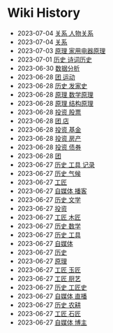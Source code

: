 # Wiki History

- 2023-07-04        [关系 人物关系](/0036_关系_人物关系)
- 2023-07-04        [关系](/0035_关系)
- 2023-07-03        [原理 家用电器原理](/0034_原理_家用电器原理)
- 2023-07-01        [历史 诗词历史](/0033_历史_诗词历史)
- 2023-06-30        [数据分析](/0032_数据分析)
- 2023-06-28        [团 运动](/0030_团_运动)
- 2023-06-28        [历史 发家史](/0031_历史_发家史)
- 2023-06-28        [原理 数学原理](/0025_原理_数学原理)
- 2023-06-28        [原理 结构原理](/0024_原理_结构原理)
- 2023-06-28        [投资 股票](/0026_投资_股票)
- 2023-06-28        [团 店](/0022_团_店)
- 2023-06-28        [投资 基金](/0028_投资_基金)
- 2023-06-28        [投资 房产](/0027_投资_房产)
- 2023-06-28        [投资 债券](/0029_投资_债券)
- 2023-06-28        [团](/0023_团)
- 2023-06-27        [历史 工具 记录](/0005_历史_工具_记录)
- 2023-06-27        [历史 气候](/0006_历史_气候)
- 2023-06-27        [工匠](/0015_工匠)
- 2023-06-27        [自媒体 播客](/0014_自媒体_播客)
- 2023-06-27        [历史 文学](/0008_历史_文学)
- 2023-06-27        [投资](/0010_投资)
- 2023-06-27        [工匠 木匠](/0017_工匠_木匠)
- 2023-06-27        [历史 数学](/0020_历史_数学)
- 2023-06-27        [历史 工具](/0004_历史_工具)
- 2023-06-27        [自媒体](/0011_自媒体)
- 2023-06-27        [历史](/0003_历史)
- 2023-06-27        [原理](/0009_原理)
- 2023-06-27        [工匠 玉匠](/0019_工匠_玉匠)
- 2023-06-27        [工匠 厨艺](/0021_工匠_厨艺)
- 2023-06-27        [历史 工匠史](/0016_历史_工匠史)
- 2023-06-27        [自媒体 直播](/0013_自媒体_直播)
- 2023-06-27        [历史 农耕](/0007_历史_农耕)
- 2023-06-27        [工匠 石匠](/0018_工匠_石匠)
- 2023-06-27        [自媒体 博主](/0012_自媒体_博主)
